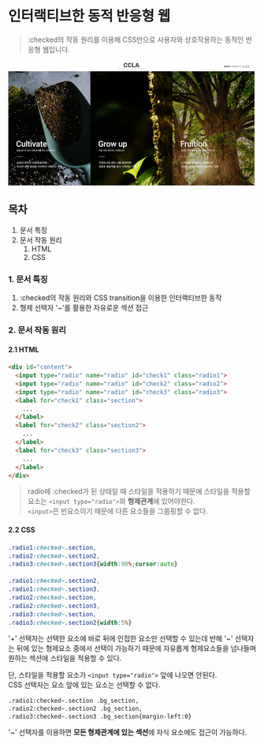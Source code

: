 인터랙티브한 동적 반응형 웹
===
> :checked의 작동 원리를 이용해 CSS만으로 사용자와 상호작용하는 동적인 반응형 웹입니다.

![CCLA 메인](img_readme/img_main.jpg)

## 목차
1. 문서 특징
2. 문서 작동 원리
   1. HTML
   2. CSS

### 1. 문서 특징
1. :checked의 작동 원리와 CSS transition을 이용한 인터랙티브한 동작
2. 형제 선택자 '~'를 활용한 자유로운 섹션 접근

### 2. 문서 작동 원리
#### 2.1 HTML
```HTML
<div id="content">
  <input type="radio" name="radio" id="check1" class="radio1">
  <input type="radio" name="radio" id="check2" class="radio2">
  <input type="radio" name="radio" id="check3" class="radio3">
  <label for="check1" class="section">
    ...
  </label>
  <label for="check2" class="section2">
    ...
  </label>
  <label for="check3" class="section3">
    ...
  </label>
</div>
```
> radio에 :checked가 된 상태일 때 스타일을 적용하기 때문에 스타일을 적용할 요소는 `<input type="radio">`와 **형제관계**에 있어야한다.  
`<input>`은 빈요소이기 때문에 다른 요소들을 그룹핑할 수 없다.

#### 2.2 CSS
```CSS
.radio1:checked~.section,
.radio2:checked~.section2,
.radio3:checked~.section3{width:90%;cursor:auto}

.radio1:checked~.section2,
.radio1:checked~.section3,
.radio2:checked~.section,
.radio2:checked~.section3,
.radio3:checked~.section,
.radio3:checked~.section2{width:5%}
```
'+' 선택자는 선택한 요소에 바로 뒤에 인접한 요소만 선택할 수 있는데 반해 '~' 선택자는 뒤에 있는 형제요소 중에서 선택이 가능하기 때문에 자유롭게 형제요소들을 넘나들며 원하는 섹션에 스타일을 적용할 수 있다.

단, 스타일을 적용할 요소가 `<input type="radio">` 앞에 나오면 안된다.  
CSS 선택자는 요소 앞에 있는 요소는 선택할 수 없다.
```
.radio1:checked~.section .bg_section,
.radio2:checked~.section2 .bg_section,
.radio3:checked~.section3 .bg_section{margin-left:0}
```
'~' 선택자를 이용하면 **모든 형제관계에 있는 섹션**에 자식 요소에도 접근이 가능하다.
